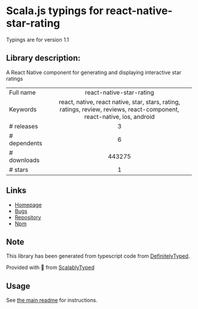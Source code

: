 
# Scala.js typings for react-native-star-rating

Typings are for version 1.1

## Library description:
A React Native component for generating and displaying interactive star ratings

|                    |                 |
| ------------------ | :-------------: |
| Full name          | react-native-star-rating |
| Keywords           | react, native, react native, star, stars, rating, ratings, review, reviews, react-component, react-native, ios, android |
| # releases         | 3 |
| # dependents       | 6 |
| # downloads        | 443275 |
| # stars            | 1 |

## Links
- [Homepage](https://github.com/djchie/react-native-star-rating)
- [Bugs](https://github.com/djchie/react-native-star-rating/issues)
- [Repository](https://github.com/djchie/react-native-star-rating)
- [Npm](https://www.npmjs.com/package/react-native-star-rating)
    


## Note
This library has been generated from typescript code from [DefinitelyTyped](https://definitelytyped.org).

Provided with :purple_heart: from [ScalablyTyped](https://github.com/oyvindberg/ScalablyTyped)

## Usage
See [the main readme](../../readme.md) for instructions.


